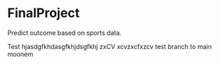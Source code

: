 # FinalProject
Predict outcome based on sports data.

Test
hjasdgfkhdasgfkhjdsgfkhj
zxCV xcvzxcfxzcv 
test branch to main moonem 
